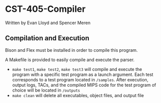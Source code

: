 # CST-405-Compiler
Written by Evan Lloyd and Spencer Meren

## Compilation and Execution

Bison and Flex must be installed in order to compile this program.

A Makefile is provided to easily compile and execute the parser.

- `make test1`, `make test2`, `make test3` will compile and execute the program with a specific test program as a launch argument. Each test corresponds to a test program located in `/samples`. After execution, output logs, TACs, and the compiled MIPS code for the test program of choice will be located in `/outputs`
- `make clean` will delete all executables, object files, and output file